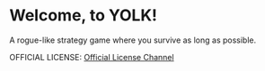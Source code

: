# Welcome, to YOLK!
A rogue-like strategy game where you survive as long as possible.

OFFICIAL LICENSE: [Official License Channel](LICENSE.md)
